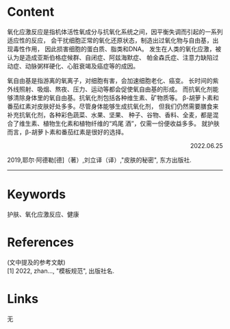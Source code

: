 
# Content
氧化应激反应是指机体活性氧成分与抗氧化系统之间，因平衡失调而引起的一系列适应性的反应，
会干扰细胞正常的氧化还原状态，制造出过氧化物与自由基，出现毒性作用，
因此损害细胞的蛋白质、脂类和DNA。
发生在人类的氧化应激，被认为是造成亚斯伯格症候群、自闭症、阿兹海默症、
帕金森氏症、注意力缺陷过动症、动脉粥样硬化、心脏衰竭及癌症等的成因。

氧自由基是指游离的氧离子，对细胞有害，会加速细胞老化、癌变。
长时间的紫外线照射、吸烟、熬夜、压力、运动等都会促使氧自由基的形成。
而抗氧化剂能够清除身体里的氧自由基。抗氧化剂包括各种维生素、矿物质等。
β-胡萝卜素和番茄红素对皮肤好处多多。尽管身体能够生成抗氧化剂，
但我们仍然需要膳食来补充抗氧化剂，各种彩色蔬菜、水果、坚果、
种子、谷物、香料、全麦，都是混合了维生素、植物生化素和植物纤维的“鸡尾
酒”，仅需一份便收益多多。
就护肤而言，β-胡萝卜素和番茄红素是很好的选择。

<p align="right">2022.06.25</p>
2019,耶尔·阿德勒[德]（著）,刘立译（译）,"皮肤的秘密", 东方出版社.

---

# Keywords

护肤、氧化应激反应、健康

# References

(文中提及的参考文献)  
[1] 2022, zhan..., "模板规范", 出版社名.

# Links

无


